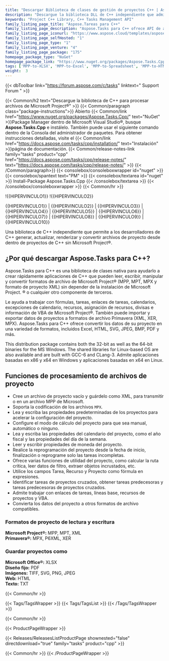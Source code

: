 ```yaml
---
title: "Descargar Biblioteca de clases de gestión de proyectos C++ | Aspose.Tareas"
description: "Descargue la biblioteca DLL de C++ independiente que admita la gestión de asignación de tareas del proyecto a través de la API. Admite los formatos Primavera® (XER, MPX) y MS Project® (MPP, MPT)."
keywords: "Project C++ Library, C++ Tasks Management API"
family_listing_page_title: "Aspose.Tareas para C++"
family_listing_page_description: "Aspose.Tasks para C++ ofrece API de administración de proyectos que permiten que las aplicaciones de C++ no solo lean y manipulen documentos de Microsoft Project®, sino que también escriban documentos de Microsoft Project® en formatos MPP y XML, todo sin usar Microsoft Project®. Al igual que con todas las API de formato de archivo de Aspose, Aspose.Tasks para C++ funciona bien con todos los tipos de aplicaciones de C++."
family_listing_page_iconurl: "https://www.aspose.cloud/templates/aspose/App_Themes/V3/images/tasks/272x272/aspose_tasks-for-cpp.png"
family_listing_page_selfHosted: "1"
family_listing_page_type: "1"
family_listing_page_venture: "4"
family_listing_page_package: "175"
homepage_package_type: "NuGet"
homepage_package_link: "https://www.nuget.org/packages/Aspose.Tasks.Cpp/"
tags: ['MPP-to-XLSX', 'MPP-to-Excel', 'MPP-to-Spreadsheet', 'MPP-to-HTML', 'Project-to-HTML', 'Project-to-Excel', 'Project-to-XLSX', 'Project-to-CSV', 'Project-to-Text', 'Project-to-MPT', 'MPP-to-CSV', 'MPP-to-MPT', 'MPP-to-SVG', 'MPP-to-JPEG', 'MPP-to-TIF', 'Project-to-PDF', 'MPP-to-PDF', 'Project-to-Image', 'MPP-to-PNG']
weight:  3
---
```


{{< dbToolbar link="https://forum.aspose.com/c/tasks" linktext=" Support Forum " >}}

{{< Common/h2 text="Descargue la biblioteca de C++ para procesar archivos de Microsoft Project®"  >}}
{{< Common/paragraph class="package-instructions">}}
Abierto
{{< Common/link href="https://www.nuget.org/packages/Aspose.Tasks.Cpp/" text="NuGet"  >}}Package Manager dentro de Microsoft Visual Studio®, busque <b>Aspose.Tasks.Cpp</b> e instálelo. También puede usar el siguiente comando dentro de la Consola del administrador de paquetes. Para obtener instrucciones detalladas, visite el
{{< Common/link href="https://docs.aspose.com/tasks/cpp/installation/" text="Instalación"  >}}página de documentación.
{{< Common/release-notes-link family="tasks" product="cpp" href="https://docs.aspose.com/tasks/cpp/release-notes/" text="https://docs.aspose.com/tasks/cpp/release-notes/"  >}}
{{< /Common/paragraph>}}
{{< consolebox/consoleboxwrapper id="nuget" >}}
       {{< consolebox/spantext text="PM" >}}
       {{< consolebox/textarea id="nuget" >}} Install-Package Aspose.Tasks.Cpp {{< /consolebox/textarea >}}
{{< /consolebox/consoleboxwrapper >}}
{{< Common/hr >}}

!{{HIPERVINCULO1}} !{{HIPERVINCULO2}}

{{HIPERVINCULO1}} | {{HIPERVINCULO2}} | {{HIPERVINCULO3}} | {{HIPERVINCULO4}} | {{HIPERVINCULO5}} | {{HIPERVINCULO6}} | {{HIPERVINCULO7}} | {{HIPERVINCULO8}} | {{HIPERVINCULO9}} | {{HIPERVINCULO10}}

Una biblioteca de C++ independiente que permite a los desarrolladores de C++ generar, actualizar, renderizar y convertir archivos de proyecto desde dentro de proyectos de C++ sin Microsoft Project®.

## ¿Por qué descargar Aspose.Tasks para C++?

Aspose.Tasks para C++ es una biblioteca de clases nativa para ayudarlo a crear rápidamente aplicaciones de C++ que pueden leer, escribir, manipular y convertir formatos de archivo de Microsoft Project® (MPP, MPT, MPX y formato de proyecto XML) sin depender de la instalación de Microsoft Project. ® o cualquier otro componente de terceros.

Le ayuda a trabajar con fórmulas, tareas, enlaces de tareas, calendarios, excepciones de calendario, recursos, asignación de recursos, divisas e información de VBA de Microsoft Project®. También puede importar y exportar datos de proyectos a formatos de archivo Primavera (XML, XER, MPX). Aspose.Tasks para C++ ofrece convertir los datos de su proyecto en una variedad de formatos, incluidos Excel, HTML, SVG, JPEG, BMP, PDF y más.

This distribution package contains both the 32-bit as well as the 64-bit binaries for the MS Windows. The shared libraries for Linux-based OS are also available and are built with GCC-6 and CLang-3. Admite aplicaciones basadas en x86 y x64 en Windows y aplicaciones basadas en x64 en Linux.

## Funciones de procesamiento de archivos de proyecto

- Cree un archivo de proyecto vacío y guárdelo como XML, para transmitir o en un archivo MPP de Microsoft.
- Soporta la codificación de los archivos `MPX`.
- Lea y escriba las propiedades predeterminadas de los proyectos para acelerar la configuración del proyecto.
- Configure el modo de cálculo del proyecto para que sea manual, automático o ninguno.
- Lea y escriba las propiedades del calendario del proyecto, como el año fiscal y las propiedades del día de la semana.
- Leer y escribir propiedades de moneda del proyecto.
- Realice la reprogramación del proyecto desde la fecha de inicio, finalización o reprograme solo las tareas incompletas.
- Ofrece varias funciones de utilidad del proyecto, como calcular la ruta crítica, leer datos de filtro, extraer objetos incrustados, etc.
- Utilice los campos Tarea, Recurso y Proyecto como fórmula en expresiones.
- Identificar tareas de proyectos cruzados, obtener tareas predecesoras y tareas predecesoras de proyectos cruzados.
- Admite trabajar con enlaces de tareas, líneas base, recursos de proyectos y VBA.
- Convierta los datos del proyecto a otros formatos de archivo compatibles.

### Formatos de proyecto de lectura y escritura

**Microsoft Project®:** MPP, MPT, XML\
**Primavera®:** MPX, P6XML, XER

### Guardar proyectos como

**Microsoft Office®:** XLSX\
**Diseño fijo:** PDF\
**Imágenes:** TIFF, SVG, PNG, JPEG\
**Web:** HTML\
**Texto:** TXT

{{< Common/hr >}}

{{< Tags/TagsWrapper >}}
 {{< Tags/TagsList >}}
{{< /Tags/TagsWrapper >}}

{{< Common/hr >}}

{{< ProductPageWrapper >}}
<!-- ReleasesListProductPage-->
   {{< Releases/ReleasesListProductPage shownested="false"  directdownload="true" family="tasks" product="cpp" >}}
<!-- /ReleasesListProductPage-->
{{< Common/hr >}}
{{< /ProductPageWrapper >}}


